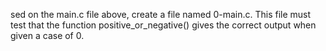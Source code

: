 sed on the main.c file above, create a file named 0-main.c. This file must test that the function positive_or_negative() gives the correct output when given a case of 0.
